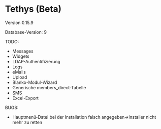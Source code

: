 Tethys (Beta)
=============

Version 0.15.9

Database-Version: 9

TODO:
* Messages
* Widgets
* LDAP-Authentifizierung
* Logs
* eMails
* Upload
* Blanko-Modul-Wizard
* Generische members_direct-Tabelle
* SMS
* Excel-Export

BUGS:
* Hauptmenü-Datei bei der Installation falsch angegeben->Installer nicht mehr zu retten
